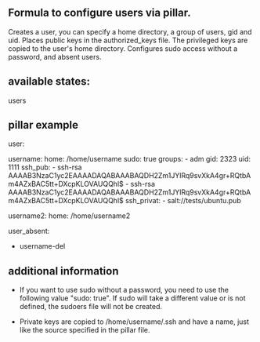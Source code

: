 ## Formula to configure users via pillar.

Creates a user, you can specify a home directory, a group of users, gid and uid.
Places public keys in the authorized_keys file. The privileged keys are copied to the user's home directory.
Сonfigures sudo access without a password, and absent users.

## available states:

users


## pillar example

user:

   username:
     home: /home/username
     sudo: true
     groups:
      - adm
     gid: 2323
     uid: 1111
     ssh_pub:
      - ssh-rsa AAAAB3NzaC1yc2EAAAADAQABAAABAQDH2Zm1JYlRq9svXkA4gr+RQtbAm4AZxBAC5tt+DXcpKLOVAUQQhl$
      - ssh-rsa AAAAB3NzaC1yc2EAAAADAQABAAABAQDH2Zm1JYlRq9svXkA4gr+RQtbAm4AZxBAC5tt+DXcpKLOVAUQQhl$
     ssh_privat:
      - salt://tests/ubuntu.pub

   username2:
     home: /home/username2

user_absent:
  - username-del

## additional information

- If you want to use sudo without a password, you need to use the following value "sudo: true".
  If sudo will take a different value or is not defined, the sudoers file will not be created.

- Private keys are copied to /home/username/.ssh  and have a name, just like the source specified in the pillar file.

